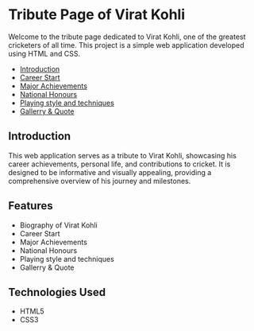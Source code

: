 # Tribute Page of Virat Kohli

Welcome to the tribute page dedicated to Virat Kohli, one of the greatest cricketers of all time. This project is a simple web application developed using HTML and CSS.

- [Introduction](#introduction)
- [Career Start](#Career-Start)
- [Major Achievements](#Major-Achievements)
- [National Honours](#National-Honours)
- [Playing style and techniques](#Playing-style-and-techniques)
- [Gallerry & Quote](#Gallerry-&-Quote)

## Introduction

This web application serves as a tribute to Virat Kohli, showcasing his career achievements, personal life, and contributions to cricket. It is designed to be informative and visually appealing, providing a comprehensive overview of his journey and milestones.

## Features

- Biography of Virat Kohli
- Career Start
- Major Achievements
- National Honours
- Playing style and techniques
- Gallerry & Quote

## Technologies Used


- HTML5
- CSS3
